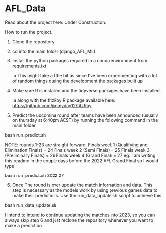 # AFL_Data

Read about the project here: Under Construction.

How to run the project.

1. Clone the repository
2. cd into the main folder (django_AFL_ML)
3. Install the python packages required in a conda environment from requirements.txt

      .a This might take a little bit as since I've been experimenting with a lot of random things during the development the packages built up
4. Make sure R is installed and the tidyverse packages have been installed.

      .a along with the fitzRoy R package available here: https://github.com/jimmyday12/fitzRoy
  
5. Predict the upcoming round after teams have been announced (usually on thursday at 6:40pm AEST) by running the following command in the main folder
  
  bash run_predict.sh <year> <round> 
  
  NOTE: rounds 1-23 are straight forward.
  Finals week 1 (Qualifying and Elimination Finals) = 24
  Finals week 2 (Semi Finals) = 25
  Finals week 3 (Preliminary Finals) = 26
  Finals week 4 (Grand Final) = 27
  eg. I am writing this readme in the couple days before the 2022 AFL Grand Final so I would type
  
  bash run_predict.sh 2022 27
    
6. Once The round is over update the match information and data. This step is necessary as the models work by using previous games data to make their predictions. Use the run_data_update.sh script to achieve this
 
 bash run_data_update.sh <year> <round>
  
I intend to intend to continue updating the matches into 2023, so you can always skip step 6 and just reclone the repository whenever you want to make
a prediction 
